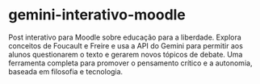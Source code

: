 # gemini-interativo-moodle
Post interativo para Moodle sobre educação para a liberdade. Explora conceitos de Foucault e Freire e usa a API do Gemini para permitir aos alunos questionarem o texto e gerarem novos tópicos de debate. Uma ferramenta completa para promover o pensamento crítico e a autonomia, baseada em filosofia e tecnologia.
